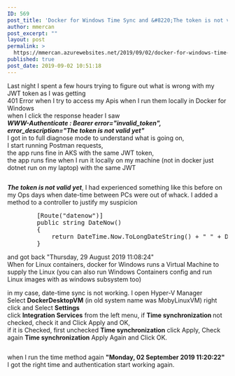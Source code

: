 ```yaml
---
ID: 569
post_title: 'Docker for Windows Time Sync and &#8220;The token is not valid yet&#8221;'
author: mmercan
post_excerpt: ""
layout: post
permalink: >
  https://mmercan.azurewebsites.net/2019/09/02/docker-for-windows-time-sync-and-the-token-is-not-valid-yet/
published: true
post_date: 2019-09-02 10:51:18
---
```

<!-- wp:paragraph -->
<p>Last night I spent a few hours trying to figure out what is wrong with my JWT token as I was getting <br>401 Error when I try to access my Apis when I run them locally in Docker for Windows <br>when I click the response header I saw <br><strong><em> WWW-Authenticate  : Bearer error="invalid_token", error_description="The token is not valid yet" </em></strong><br>I got in to full diagnose mode to understand what is going on, <br>I start running Postman requests, <br>the app runs fine in AKS with the same JWT token,<br>the app runs fine when I run it locally on my machine (not in docker just dotnet run on my laptop) with the same JWT</p>
<!-- /wp:paragraph -->

<!-- wp:image {"id":575} -->
<figure class="wp-block-image"><img src="/wp-content/uploads/2019/09/docker-invalid-token-2-1-1024x324.jpg" alt="" class="wp-image-575"/></figure>
<!-- /wp:image -->

<!-- wp:paragraph -->
<p><strong><em>The token is not valid yet</em></strong>, I had experienced something like this before on my Ops days when date-time between PCs were out of whack. I added a method to a controller to justify my suspicion </p>
<!-- /wp:paragraph -->

<!-- wp:syntaxhighlighter/code {"language":"csharp"} -->
<pre class="wp-block-syntaxhighlighter-code">        [Route("datenow")]
        public string DateNow()
        {
            return DateTime.Now.ToLongDateString() + " " + DateTime.Now.ToLongTimeString();
        }</pre>
<!-- /wp:syntaxhighlighter/code -->

<!-- wp:paragraph -->
<p>and got back  "Thursday, 29 August 2019 11:08:24" <br>When for  Linux containers, docker for Windows runs a Virtual Machine to supply the Linux (you can also run Windows Containers config and run Linux images with as windows subsystem too)  </p>
<!-- /wp:paragraph -->

<!-- wp:paragraph -->
<p>in my case, date-time sync is not working. I open Hyper-V Manager<br>Select <strong>DockerDesktopVM</strong> (in old system name was MobyLinuxVM) right click and Select <strong>Settings</strong><br>click <strong>Integration Services</strong> from the left menu, if <strong>Time synchronization </strong>not checked, check it and Click Apply and OK,<br>if it is Checked, first unchecked <strong>Time synchronization</strong>  click Apply, Check again <strong>Time synchronization</strong> Apply Again and Click OK.</p>
<!-- /wp:paragraph -->

<!-- wp:image {"id":577} -->
<figure class="wp-block-image"><img src="/wp-content/uploads/2019/09/docker-invalid-token-3-1024x758.jpg" alt="" class="wp-image-577"/></figure>
<!-- /wp:image -->

<!-- wp:paragraph -->
<p>when I run the time method again  <strong>"Monday, 02 September 2019 11:20:22" </strong>I got the right time and authentication start working again.</p>
<!-- /wp:paragraph -->